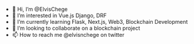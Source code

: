 - 👋 Hi, I’m @ElvisChege
- 👀 I’m interested in Vue.js Django, DRF
- 🌱 I’m currently learning Flask, Next.js, Web3, Blockchain Development 
- 💞️ I’m looking to collaborate on a blockchain project
- 📫 How to reach me @elvisnchege on twitter

<!---
ElvisChege/ElvisChege is a ✨ special ✨ repository because its `README.md` (this file) appears on your GitHub profile.
You can click the Preview link to take a look at your changes.
--->
